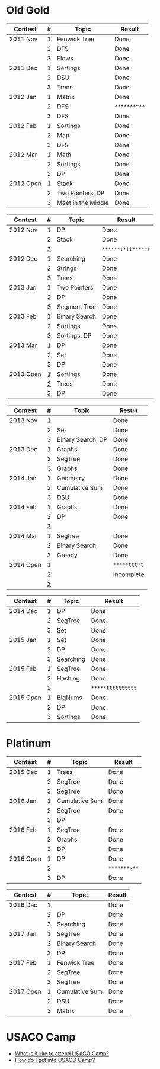 # Old Gold

| Contest         | #                          | Topic            | Result                 |
| ------------- | ------------------------------------- |---------------| ---------------------- |
| 2011 Nov | 1 | Fenwick Tree | Done |
| | 2 | DFS | Done |
| | 3 | Flows | Done |
| 2011 Dec | 1 | Sortings | Done |
| | 2 | DSU | Done |
| | 3 | Trees | Done |
| 2012 Jan | 1 | Matrix | Done |
| | 2 | DFS | `*******t**` |
| | 3 | DFS | Done |
| 2012 Feb | 1 | Sortings | Done |
| | 2 | Map | Done |
| | 3 | DFS | Done |
| 2012 Mar | 1 | Math | Done |
| | 2 | Sortings | Done |
| | 3 | DP | Done |
| 2012 Open | 1 | Stack | Done |
| | 2 | Two Pointers, DP | Done |
| | 3 | Meet in the Middle | Done |

| Contest         | #                          | Topic            | Result                 |
| ------------- | ------------------------------------- |---------------| ---------------------- |
| 2012 Nov |  1 | DP | Done |
| |  2 | Stack | Done |
| |  [3](http://www.usaco.org/index.php?page=viewproblem2&cpid=195) |  | `******t*tt*****t`|
| 2012 Dec |  1 | Searching | Done |
| |  2 | Strings | Done |
| |  3 | Trees | Done |
| 2013 Jan |  1 | Two Pointers | Done |
| |  2 | DP | Done |
| |  3 | Segment Tree | Done |
| 2013 Feb |  1 | Binary Search | Done |
| |  2 | Sortings | Done |
| |  3 | Sortings, DP | Done |
| 2013 Mar |  1 | DP | Done |
| |  2 | Set | Done |
| |  3 | DP | Done |
| 2013 Open | [1](http://www.usaco.org/index.php?page=viewproblem2&cpid=285) | Sortings | Done |
| |  [2](http://www.usaco.org/index.php?page=viewproblem2&cpid=286) | Trees | Done |
| |  [3](http://www.usaco.org/index.php?page=viewproblem2&cpid=287) | DP | Done |

| Contest         | #                          | Topic            | Result                 |
| ------------- | ------------------------------------- |---------------| ---------------------- |
| 2013 Nov | 1 | | Done |
| |  2 | Set | Done |
| |  3 | Binary Search, DP | Done |
| 2013 Dec | 1 | Graphs | Done |
| |  2 | SegTree | Done |
| |  3 | Graphs | Done |
| 2014 Jan | 1 | Geometry | Done |
| |  2 | Cumulative Sum | Done |
| |  3 | DSU | Done |
| 2014 Feb | 1 | Graphs | Done |
| |  2 | DP | Done |
| |  [3](http://www.usaco.org/index.php?page=viewproblem2&cpid=402) |  | |
| 2014 Mar | 1 | Segtree | Done |
| |  2 | Binary Search | Done |
| |  3 | Greedy | Done |
| 2014 Open | 1 |  | `*****ttt*t` |
| |  [2](http://www.usaco.org/index.php?page=viewproblem2&cpid=437) |  | Incomplete |
| |  [3](http://www.usaco.org/index.php?page=viewproblem2&cpid=438) |  |  |

| Contest         | #                          | Topic            | Result                 |
| ------------- | ------------------------------------- |---------------| ---------------------- |
| 2014 Dec |  1 | DP | Done |
| |  2 | SegTree | Done |
| |  3 | Set | Done |
| 2015 Jan |  1 | Set | Done |
| |  2 | DP | Done |
| |  3 | Searching | Done |
| 2015 Feb |  1 | SegTree | Done |
| |  2 | Hashing | Done |
| |  3 |  | `*****tttttttttt` |
| 2015 Open |  1 | BigNums | Done |
| |  2 | DP | Done |
| |  3 | Sortings | Done |

# Platinum

| Contest         | #                          | Topic            | Result                 |
| ------------- | ------------------------------------- |---------------| ---------------------- |
| 2015 Dec | 1 | Trees | Done |
| | 2 | SegTree | Done |
| | 3 | SegTree | Done |
| 2016 Jan |  1 | Cumulative Sum | Done |
| | 2 | SegTree | Done |
| | 3 | DP | |
| 2016 Feb |  1 | SegTree | Done |
| | 2 | Graphs | Done |
| | 3 | DP | Done |
| 2016 Open |  1 | DP | Done |
| | 2 | | `*******x**` |
| | 3 | DP | Done |

| Contest         | #                          | Topic            | Result                 |
| ------------- | ------------------------------------- |---------------| ---------------------- |
| 2016 Dec | 1 |  | Done |
| | 2 | DP | Done |
| | 3 | Searching | Done |
| 2017 Jan |  1 | SegTree | Done |
| | 2 | Binary Search | Done |
| | 3 | DP | Done |
| 2017 Feb |  1 | Fenwick Tree | Done |
| | 2 | SegTree | Done |
| | 3 | SegTree | Done |
| 2017 Open |  1 | Cumulative Sum | Done |
| | 2 | DSU | Done |
| | 3 | Matrix | Done |

# USACO Camp
  * [What is it like to attend USACO Camp?](https://www.quora.com/What-is-it-like-to-attend-the-USACO-training-camp)
  * [How do I get into USACO Camp?](https://www.quora.com/How-do-I-get-into-the-USACO-training-camp)

